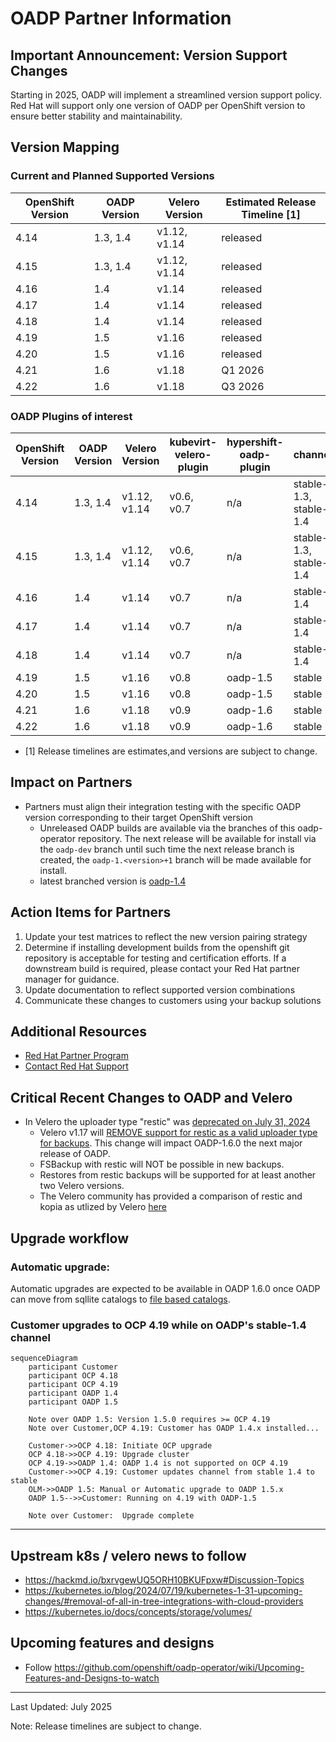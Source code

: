 # OADP Partner Information

## Important Announcement: Version Support Changes
Starting in 2025, OADP will implement a streamlined version support policy. 
Red Hat will support only one version of OADP per OpenShift version to ensure 
better stability and maintainability.

## Version Mapping

### Current and Planned Supported Versions
| OpenShift Version | OADP Version | Velero Version | Estimated Release Timeline [1]|
|-------------------|--------------|----------------|-------------------------------|
| 4.14              | 1.3, 1.4     | v1.12, v1.14   | released                      |
| 4.15              | 1.3, 1.4     | v1.12, v1.14   | released                      |
| 4.16              | 1.4          | v1.14          | released                      | 
| 4.17              | 1.4          | v1.14          | released                      |
| 4.18              | 1.4          | v1.14          | released                      |
| 4.19              | 1.5          | v1.16          | released                      |
| 4.20              | 1.5          | v1.16          | released                      |
| 4.21              | 1.6          | v1.18          | Q1 2026                       |
| 4.22              | 1.6          | v1.18          | Q3 2026                       |

### OADP Plugins of interest
| OpenShift Version | OADP Version | Velero Version | kubevirt-velero-plugin | hypershift-oadp-plugin   | channel               |
| ----------------- | ------------ | -------------- | ---------------------- | ------------------------ |---------------------- |
|  4.14             | 1.3, 1.4     | v1.12, v1.14   | v0.6, v0.7             | n/a                      | stable-1.3, stable-1.4|
|  4.15             | 1.3, 1.4     | v1.12, v1.14   | v0.6, v0.7             | n/a                      | stable-1.3, stable-1.4|
|  4.16             | 1.4          | v1.14          | v0.7                   | n/a                      | stable-1.4            |
|  4.17             | 1.4          | v1.14          | v0.7                   | n/a                      | stable-1.4            |
|  4.18             | 1.4          | v1.14          | v0.7                   | n/a                      | stable-1.4            |
|  4.19             | 1.5          | v1.16          | v0.8                   | oadp-1.5                 | stable                |
|  4.20             | 1.5          | v1.16          | v0.8                   | oadp-1.5                 | stable                |
|  4.21             | 1.6          | v1.18          | v0.9                   | oadp-1.6                 | stable                |
|  4.22             | 1.6          | v1.18          | v0.9                   | oadp-1.6                 | stable                |


* [1] Release timelines are estimates,and versions are subject to change.

## Impact on Partners
- Partners must align their integration testing with the specific OADP version corresponding 
to their target OpenShift version
    - Unreleased OADP builds are available via the branches of this oadp-operator 
    repository.  The next release will be available for install via the `oadp-dev` 
    branch until such time the next release branch is created, the `oadp-1.<version>+1` 
    branch will be made available for install.
     - latest branched version is [oadp-1.4](https://github.com/openshift/oadp-operator/tree/oadp-1.4)

## Action Items for Partners
1. Update your test matrices to reflect the new version pairing strategy
2. Determine if installing development builds from the openshift git repository is acceptable for testing and certification efforts.  If a downstream build is required, please contact your Red Hat partner manager for guidance.
3. Update documentation to reflect supported version combinations
4. Communicate these changes to customers using your backup solutions


## Additional Resources
- [Red Hat Partner Program](https://connect.redhat.com/)
- [Contact Red Hat Support](https://access.redhat.com/support)


## Critical Recent Changes to OADP and Velero
 - In Velero the uploader type "restic" was [deprecated on July 31, 2024](https://github.com/vmware-tanzu/velero/issues/8072)
   - Velero v1.17 will [REMOVE support for restic as a valid uploader type for backups](https://github.com/vmware-tanzu/velero/pull/9069). This change will impact OADP-1.6.0 the next major release of OADP.
   - FSBackup with restic will NOT be possible in new backups.
   - Restores from restic backups will be supported for at least another two Velero versions.
   - The Velero community has provided a comparison of restic and kopia as utlized by Velero [here](https://github.com/user-attachments/files/21123755/Copy.of.kopia-restic-comparison.docx.pdf)

## Upgrade workflow
### Automatic upgrade: 

Automatic upgrades are expected to be available in OADP 1.6.0 once OADP can move from sqllite catalogs to [file based catalogs](https://olm.operatorframework.io/docs/reference/file-based-catalogs/).

### Customer upgrades to OCP 4.19 while on OADP's stable-1.4 channel

```mermaid
sequenceDiagram
    participant Customer
    participant OCP 4.18
    participant OCP 4.19
    participant OADP 1.4
    participant OADP 1.5

    Note over OADP 1.5: Version 1.5.0 requires >= OCP 4.19
    Note over Customer,OCP 4.19: Customer has OADP 1.4.x installed...

    Customer->>OCP 4.18: Initiate OCP upgrade
    OCP 4.18->>OCP 4.19: Upgrade cluster
    OCP 4.19->>OADP 1.4: OADP 1.4 is not supported on OCP 4.19
    Customer->>OCP 4.19: Customer updates channel from stable 1.4 to stable
    OLM->>OADP 1.5: Manual or Automatic upgrade to OADP 1.5.x
    OADP 1.5-->>Customer: Running on 4.19 with OADP-1.5

    Note over Customer:  Upgrade complete
```

---
## Upstream k8s / velero news to follow
* https://hackmd.io/bxrvgewUQ5ORH10BKUFpxw#Discussion-Topics
* https://kubernetes.io/blog/2024/07/19/kubernetes-1-31-upcoming-changes/#removal-of-all-in-tree-integrations-with-cloud-providers
* https://kubernetes.io/docs/concepts/storage/volumes/


## Upcoming features and designs
* Follow https://github.com/openshift/oadp-operator/wiki/Upcoming-Features-and-Designs-to-watch

---
Last Updated: July 2025

Note: Release timelines are subject to change.
